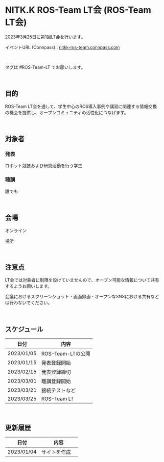 # NITK.K ROS-Team LT会 (ROS-Team LT会)

2023年3月25日に第1回LT会を行います。

イベントURL (Connpass) : [nitkk-ros-team.connpass.com](https://nitkk-ros-team.connpass.com/)

<br>

タグは #ROS-Team-LT でお願いします。

<br>

## 目的

ROS-Team LT会を通して、学生中心のROS導入事例や講習に関連する情報交換の機会を提供し、オープンコミュニティの活性化につなげます。

<br>

## 対象者

### 発表

ロボット競技および研究活動を行う学生

### 聴講

誰でも

<br>

## 会場

オンライン

[場所](https://nitkk-ros-team.github.io/LT-Pages/04_venue/)

<br>

## 注意点

LT会では対象者に制限を設けていませんので、オープン可能な情報について共有するようお願いします。

会議におけるスクリーンショット・画面録画・オープンなSNSにおける共有などは行わないでください。

<br>

## スケジュール

| 日付 | 内容 |
| --- | --- |
| 2023/01/05 | ROS-Team-LTの公開 |
| 2023/01/15 | 発表登録開始 |
| 2023/02/15 | 発表登録締切 |
| 2023/03/01 | 聴講登録開始 |
| 2023/03/21 | 接続テストなど |
| 2023/03/25 | ROS-Team LT |

<br>

## 更新履歴

| 日付 | 内容 |
| --- | --- |
| 2023/01/04 | サイトを作成　|

<br>